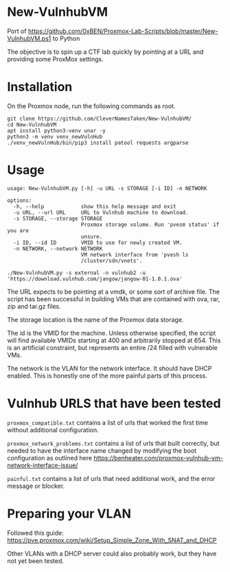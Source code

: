 # New-VulnhubVM

Port of https://github.com/0xBEN/Proxmox-Lab-Scripts/blob/master/New-VulnhubVM.ps1 to Python

The objective is to spin up a CTF lab quickly by pointing at a URL and providing some ProxMox settings.

# Installation

On the Proxmox node, run the following commands as root.

```
git clone https://github.com/CleverNamesTaken/New-VulnhubVM/
cd New-VulnhubVM
apt install python3-venv unar -y
python3 -m venv venv_newVulnHub
./venv_newVulnHub/bin/pip3 install patool requests argparse
```

# Usage

```
usage: New-VulnhubVM.py [-h] -u URL -s STORAGE [-i ID] -n NETWORK

options:
  -h, --help            show this help message and exit
  -u URL, --url URL     URL to Vulnhub machine to download.
  -s STORAGE, --storage STORAGE
                        Proxmox storage volume. Run 'pvesm status' if you are
                        unsure.
  -i ID, --id ID        VMID to use for newly created VM.
  -n NETWORK, --network NETWORK
                        VM network interface from 'pvesh ls
                        /cluster/sdn/vnets'.
```

`./New-VulnhubVM.py -s external -n vulnhub2 -u 'https://download.vulnhub.com/jangow/jangow-01-1.0.1.ova'`

The URL expects to be pointing at a vmdk, or some sort of archive file.  The script has been successful in building VMs that are contained with ova, rar, zip and tar.gz files.

The storage location is the name of the Proxmox data storage.

The id is the VMID for the machine.  Unless otherwise specified, the script will find available VMIDs starting at 400 and arbitrarily stopped at 654.  This is an artificial constraint, but represents an entire /24 filled with vulnerable VMs.

The network is the VLAN for the network interface.  It should have DHCP enabled.  This is honestly one of the more painful parts of this process.


# Vulnhub URLS that have been tested

`proxmox_compatible.txt` contains a list of urls that worked the first time without additional configuration.

`proxmox_network_problems.txt` contains a list of urls that built correctly, but needed to have the interface name changed by modifying the boot configuration as outlined here https://benheater.com/proxmox-vulnhub-vm-network-interface-issue/

`painful.txt` contains a list of urls that need additional work, and the error message or blocker.

# Preparing your VLAN

Followed this guide: https://pve.proxmox.com/wiki/Setup_Simple_Zone_With_SNAT_and_DHCP

Other VLANs with a DHCP server could also probably work, but they have not yet been tested.
